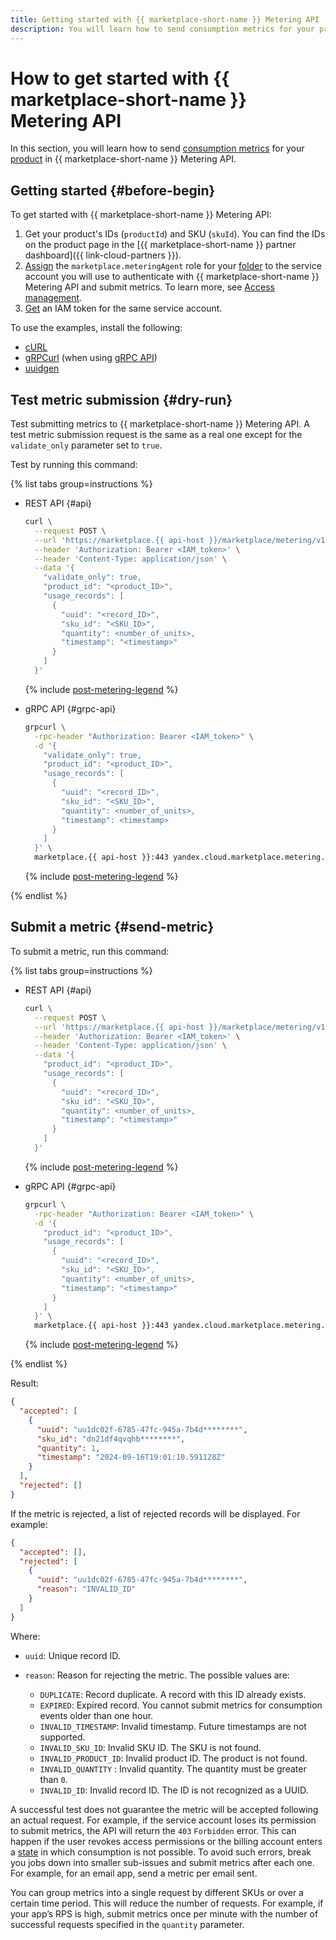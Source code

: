 ```yaml
---
title: Getting started with {{ marketplace-short-name }} Metering API
description: You will learn how to send consumption metrics for your product in {{ marketplace-short-name }} Metering API.
---
```


# How to get started with {{ marketplace-short-name }} Metering API

In this section, you will learn how to send [consumption metrics](../concepts/api-usage.md) for your [product](../concepts/product.md) in {{ marketplace-short-name }} Metering API.


## Getting started {#before-begin}

To get started with {{ marketplace-short-name }} Metering API:

1. Get your product's IDs (`productId`) and SKU (`skuId`). You can find the IDs on the product page in the [{{ marketplace-short-name }} partner dashboard]({{ link-cloud-partners }}).
1. [Assign](../../iam/operations/sa/assign-role-for-sa.md#binding-role-organization) the `marketplace.meteringAgent` role for your [folder](../../resource-manager/concepts/resources-hierarchy.md#folder) to the service account you will use to authenticate with {{ marketplace-short-name }} Metering API and submit metrics. To learn more, see [Access management](../security/index.md).
1. [Get](../../iam/concepts/authorization/iam-token) an IAM token for the same service account.

To use the examples, install the following:

* [cURL](https://curl.haxx.se)
* [gRPCurl](https://github.com/fullstorydev/grpcurl) (when using [gRPC API](../metering/api-ref/ImageProductUsage/index.md))
* [uuidgen](https://uuidgen.org/)


## Test metric submission {#dry-run}

Test submitting metrics to {{ marketplace-short-name }} Metering API. A test metric submission request is the same as a real one except for the `validate_only` parameter set to `true`.

Test by running this command:

{% list tabs group=instructions %}

- REST API {#api}

  ```bash
  curl \
    --request POST \
    --url 'https://marketplace.{{ api-host }}/marketplace/metering/v1/imageProductUsage/write' \
    --header 'Authorization: Bearer <IAM_token>' \
    --header 'Content-Type: application/json' \
    --data '{
      "validate_only": true,
      "product_id": "<product_ID>",
      "usage_records": [
        {
          "uuid": "<record_ID>",
          "sku_id": "<SKU_ID>",
          "quantity": <number_of_units>,
          "timestamp": "<timestamp>"
        }
      ]
    }'
  ```

  {% include [post-metering-legend](../../_includes/marketplace/post-metering-legend.md) %}

- gRPC API {#grpc-api}

  ```bash
  grpcurl \
    -rpc-header "Authorization: Bearer <IAM_token>" \
    -d '{
      "validate_only": true,
      "product_id": "<product_ID>",
      "usage_records": [
        {
          "uuid": "<record_ID>",
          "sku_id": "<SKU_ID>",
          "quantity": <number_of_units>,
          "timestamp": <timestamp>
        }
      ]
    }' \
    marketplace.{{ api-host }}:443 yandex.cloud.marketplace.metering.v1.ImageProductUsageService/Write
  ```

  {% include [post-metering-legend](../../_includes/marketplace/post-metering-legend.md) %}

{% endlist %}

## Submit a metric {#send-metric}

To submit a metric, run this command:

{% list tabs group=instructions %}

- REST API {#api}

  ```bash
  curl \
    --request POST \
    --url 'https://marketplace.{{ api-host }}/marketplace/metering/v1/imageProductUsage/write' \
    --header 'Authorization: Bearer <IAM_token>' \
    --header 'Content-Type: application/json' \
    --data '{
      "product_id": "<product_ID>",
      "usage_records": [
        {
          "uuid": "<record_ID>",
          "sku_id": "<SKU_ID>",
          "quantity": <number_of_units>,
          "timestamp": "<timestamp>"
        }
      ]
    }'
  ```

  {% include [post-metering-legend](../../_includes/marketplace/post-metering-legend.md) %}

- gRPC API {#grpc-api}

  ```bash
  grpcurl \
    -rpc-header "Authorization: Bearer <IAM_token>" \
    -d '{
      "product_id": "<product_ID>",
      "usage_records": [
        {
          "uuid": "<record_ID>",
          "sku_id": "<SKU_ID>",
          "quantity": <number_of_units>,
          "timestamp": "<timestamp>"
        }
      ]
    }' \
    marketplace.{{ api-host }}:443 yandex.cloud.marketplace.metering.v1.ImageProductUsageService/Write
  ```

  {% include [post-metering-legend](../../_includes/marketplace/post-metering-legend.md) %}

{% endlist %}

Result:

```json
{
  "accepted": [
    {
      "uuid": "uu1dc02f-6785-47fc-945a-7b4d********",
      "sku_id": "dn21df4qvqhb********",
      "quantity": 1,
      "timestamp": "2024-09-16T19:01:10.591128Z"
    }
  ],
  "rejected": []
}
```

If the metric is rejected, a list of rejected records will be displayed. For example:

```json
{
  "accepted": [],
  "rejected": [
    {
      "uuid": "uu1dc02f-6785-47fc-945a-7b4d********",
      "reason": "INVALID_ID"
    }
  ]
}
```

Where:

* `uuid`: Unique record ID.
* `reason`: Reason for rejecting the metric. The possible values are:

    * `DUPLICATE`: Record duplicate. A record with this ID already exists.
    * `EXPIRED`: Expired record. You cannot submit metrics for consumption events older than one hour.
    * `INVALID_TIMESTAMP`: Invalid timestamp. Future timestamps are not supported.
    * `INVALID_SKU_ID`: Invalid SKU ID. The SKU is not found.
    * `INVALID_PRODUCT_ID`: Invalid product ID. The product is not found.
    * `INVALID_QUANTITY` : Invalid quantity. The quantity must be greater than `0`.
    * `INVALID_ID`: Invalid record ID. The ID is not recognized as a UUID.

A successful test does not guarantee the metric will be accepted following an actual request. For example, if the service account loses its permission to submit metrics, the API will return the `403` `Forbidden` error. This can happen if the user revokes access permissions or the billing account enters a [state](../../billing/concepts/billing-account-statuses) in which consumption is not possible. To avoid such errors, break you jobs down into smaller sub-issues and submit metrics after each one. For example, for an email app, send a metric per email sent.

You can group metrics into a single request by different SKUs or over a certain time period. This will reduce the number of requests. For example, if your app’s RPS is high, submit metrics once per minute with the number of successful requests specified in the `quantity` parameter.